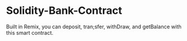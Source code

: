 # Solidity-Bank-Contract
Built in Remix, you can deposit, tran;sfer, withDraw, and getBalance with this smart contract. 

